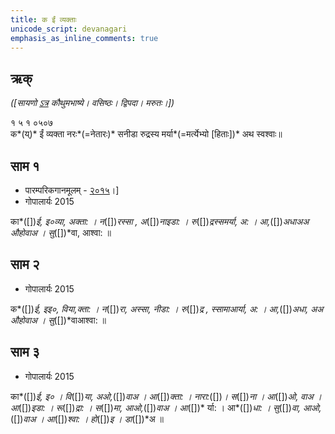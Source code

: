 ```yaml
---
title: क ईं व्यक्ताः
unicode_script: devanagari  
emphasis_as_inline_comments: true
---   
```


## ऋक्

*([सायणो [ऽत्र](https://archive.org/details/SamaVedaSanhitaWithSayanabhashyaVolume1SatyavrataSamasrami1874bis/page/n941) कौथुमभाष्ये। वसिष्ठः। द्विपदा। मरुतः।])*

१ ५ १ ०५०७  
क*(य्)* ईं व्यक्ता नरः*(=नेतारः)* सनीडा रुद्रस्य मर्या*(=मर्त्येभ्यो [हिताः])* अथ स्वश्वाः॥


## साम १
- पारम्परिकगानमूलम् - [२०१५](https://archive.org/stream/sAmaveda-jaiminIya-paravastu-paramparA-docs/UDAKA%20SAANTHI%20SAAMAANI#page/n2/mode/1up&sa=D&ust=1542425956390000)।]
- गोपालार्यः 2015  
<div class="audioEmbed" src="https://archive
.org/download/jaiminIya-sAma-gAna-paravastu-tradition-gopAla-2015/ka-Im-1.mp3"></div>


का*([])*ई, इ०व्या, अक्ता: । न*([])*रस्सा , अ*([])*नाइडा: । रु*([])*द्रस्समर्या, 
अ: । आ,*([])*अधाअअ  औहोवाअ । सु*([])*वा, आश्वा: ॥


## साम २
- गोपालार्यः 2015  
<div class="audioEmbed" src="https://archive
.org/download/jaiminIya-sAma-gAna-paravastu-tradition-gopAla-2015/ka-Im-2.mp3"></div>

क*([])*ई, इइ०, विया,क्ता: ।  न*([])*रा, अस्सा, नीडा:  । रु*([])*द्र , स्सामाआर्या, अ: । 
आ,*([])*अधा, अअ  औहोवाअ । सु*([])*वाआश्वा: ॥

   
## साम ३
- गोपालार्यः 2015  
<div class="audioEmbed" src="https://archive
.org/download/jaiminIya-sAma-gAna-paravastu-tradition-gopAla-2015/ka-Im-3.mp3"></div>

का*([])*ई, इ० ।  वि*([])*या, अओ,*([])*वाअ । आ*([])*क्ता: ।  नारा:*([])*। स*([])*ना । 
आ*([])*ओ, वाअ । आ*([])*इडा: । रू*([])*द्रा: । स*([])*मा, आओ,*([])*वाअ  । आ*([])*
र्या: । आ*([])*धा: । सु*([])*वा, आओ,*([])*वाअ । आ*([])*श्वा: । हो*([])*इ । 
डा*([])*अ ॥

